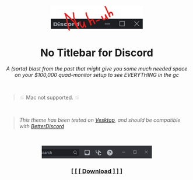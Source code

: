 <p align="center">
    <img width="50%" src="banner.png"></img>
</p>
<h1 align="center">No Titlebar for Discord</h1>
<p align="center"><i>A (sorta) blast from the past that might give you some much needed space on your $100,000 quad-monitor setup to see EVERYTHING in the gc</i></p>

<br>

> <img width="14px" src="macnt.png"></img> Mac not supported. <img width="14px" src="macnt.png"></img>

<br>

> *This theme has been tested on [Vesktop](https://github.com/Vencord/Vesktop/), and should be compatible with [BetterDiscord](https://betterdiscord.app)*

<br>

<p align="center">
    <img width="60%" src="preview.png"></img>
</p>

<h3 align="center"><a href="https://github.com/kckarnige/notitlebar-theme/blob/main/classicTitlebar.theme.css">[ [ [ Download ] ] ]</a></h3>
